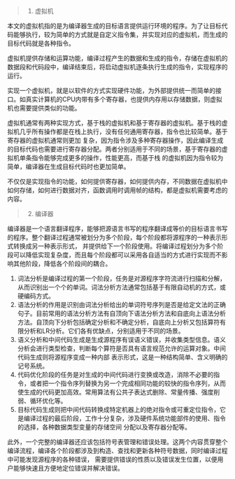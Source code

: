 > 1. 虚拟机

本文的虚拟机指的是为编译器生成的目标语言提供运行环境的程序。为了让目标代码能够执行，较为简单的方式就是自定义指令集，并实现对应的虚拟机，而生成的目标代码就是各种指令。

虚拟机提供存储和运算功能，编译过程产生的数据和生成的指令，存储在虚拟机的数据段和代码段中，编译结束后，将启动虚拟机逐条执行生成的指令，实现程序的运行。

实现一个虚拟机，就是以软件的方式实现硬件功能，为外部提供统一而简单的接口。如真实计算机的CPU内带有多个寄存器，也提供内存用以存储数据，则虚拟机也需要提供类似的功能。

虚拟机通常有两种实现方式，基于栈的虚拟机和基于寄存器的虚拟机。基于栈的虚拟机几乎所有操作都是在栈上执行，没有任何通用寄存器，指令也比较简单。基于寄存器的虚拟机通常则更加
复杂，因为指令涉及多种寄存器操作，因此编译生成的目标代码也需要进行寄存器分配。两者分别适用于不同的场景，基于寄存器的虚拟机单条指令能够完成更多的操作，性能更高，而基于栈
的虚拟机因为指令较为简单，编译器在生成目标代码时也更加简单。

不仅仅是实现指令的功能，如何提供寄存器，如何提供内存，不同数据在虚拟机中如何存储，如何进行数据对齐，函数调用时调用帧的结构，都是虚拟机需要考虑的内容。

> 2. 编译器

编译器是一个语言翻译程序，能够把源语言书写的程序翻译成等价的目标语言书写的程序。整个翻译过程通常被划分为多个阶段，每个阶段都将源程序的一种表示形式转换成另一种表示形式，
并提供给下一个阶段使用。将编译过程划分为多个阶段可以降低实现复杂度，而且每个阶段都可以采用各自适当的方式进行实现而不影响其他阶段，降低各个阶段间的耦合。

1. 词法分析是编译过程的第一个阶段，任务是对源程序字符流进行扫描和分解，从而识别出一个个的单词。词法分析方法通常包括基于有限自动机的方式，或硬编码方式。
2. 语法分析的作用是识别由词法分析给出的单词符号序列是否是给定文法的正确句子。目前常用的语法分析方法有自顶向下语法分析方法和自底向上语法分析方法。自顶向下分析包括确定分析和不确定分析，自底向上分析又包括算符有限分析和LR分析。它们各有优缺点，分别适用于不同的场景。
3. 语义分析和中间代码生成是生成源程序有误语义错误，并收集类型信息。语义分析会进行类型检查，判断每个算符是否具有语言规范允许的运算对象。中间代码生成则将源程序变成一种内部
表示形式，这是一种结构简单、含义明确的记号系统。
4. 代码优化阶段的任务是对生成的中间代码进行变换或改造，消除不必要的指令，或者把一个指令序列替换为另一个完成相同功能的较快的指令序列，从而使生成的代码更加高效。常用算法有公共子表达式删除、常量传播、强度削弱、循环优化等。
5. 目标代码生成则把中间代码转换成特定机器上的绝对指令或可重定位指令，它是编译过程的最后阶段，工作十分复杂，涉及硬件系统功能部件的使用、指令的选择，各种数据类型变量的存储空间
分配以及寄存器分配等。

此外，一个完整的编译器还应该包括符号表管理和错误处理。这两个内容贯穿整个编译流程，编译各个阶段都涉及到构造、查找和更新各种符号数据，同时编译过程中可能发现源程序的各种错误，
需要提供错误的性质以及错误发生位置，以便用户能够快速且方便地定位错误并解决错误。

